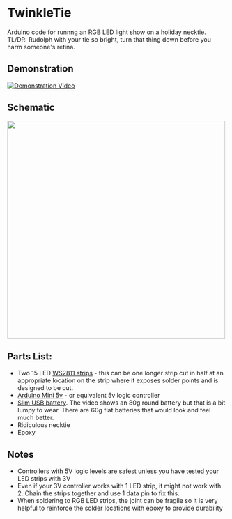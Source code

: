 # TwinkleTie
Arduino code for runnng an RGB LED light show on a holiday necktie.
TL/DR: Rudolph with your tie so bright, turn that thing down before you harm someone's retina.

## Demonstration
[![Demonstration Video](https://i.ytimg.com/vi/MoQlWXUC1UQ/0.jpg)](https://youtu.be/MoQlWXUC1UQ)

## Schematic
<img src="https://github.com/greglarious/TwinkleTie/blob/master/TwinkleTieSchematic.png?raw=true" width="500" height="500" />

## Parts List:
- Two 15 LED [WS2811 strips](https://www.google.com/search?q=ws2812+led+strip) - this can be one longer strip cut in half at an appropriate location on the strip where it exposes solder points and is designed to be cut.
- [Arduino Mini 5v](https://www.google.com/search?q=arduino+mini+pro+5v) - or equivalent 5v logic controller 
- [Slim USB battery](https://www.google.com/search?q=ultra-slim+usb+battery). The video shows an 80g round battery but that is a bit lumpy to wear. There are 60g flat batteries that would look and feel much better.
- Ridiculous necktie
- Epoxy

## Notes
- Controllers with 5V logic levels are safest unless you have tested your LED strips with 3V
- Even if your 3V controller works with 1 LED strip, it might not work with 2.  Chain the strips together and use 1 data pin to fix this.
- When soldering to RGB LED strips, the joint can be fragile so it is very helpful to reinforce the solder locations with epoxy to provide durability
